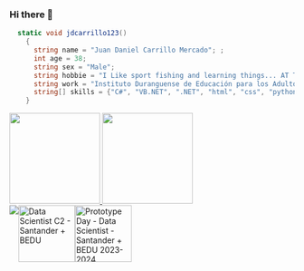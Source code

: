 ### Hi there 👋
```C#
  static void jdcarrillo123()
    {
      string name = "Juan Daniel Carrillo Mercado"; ;
      int age = 38;
      string sex = "Male";
      string hobbie = "I Like sport fishing and learning things... AT THE SAME TIME";
      string work = "Instituto Duranguense de Educación para los Adultos";
      string[] skills = {"C#", "VB.NET", ".NET", "html", "css", "python", "R", "SQL Server", "Azure plataform"};
    }
```
<a href="https://github.com/jdcarrillo123">
  <img height="160em" src="https://github-readme-stats.vercel.app/api?username=jdcarrillo123">
  <img height="160em" src="https://github-readme-stats.vercel.app/api/top-langs/?username=jdcarrillo123">
</a>
<br>
<div style="display: flex; flex-direction: row;">
  <div >
    <a href="https://www.credly.com/badges/8e69a693-e94b-4540-8e96-2b1eaf5836b0/public_url" target="_blank">
    <img src="https://user-images.githubusercontent.com/92382017/174416519-1ead6919-3f06-42a7-b7be-6783f24d557f.png"  >

  </a>
</div>

<div>
  <a href="https://www.acreditta.com/credential/42b8b033-f9a5-442d-ba4b-f5116567c31a?utm_source=copy&resource_type=badge&resource=42b8b033-f9a5-442d-ba4b-f5116567c31a" target="_blank">
  <img alt="Data Scientist C2 - Santander + BEDU" sizes="100vw" src="https://www.acreditta.com/_next/image?url=https%3A%2F%2Facreditta-rutas-prod.s3.amazonaws.com%2Fmedia%2Fpublic%2Fbadge_templates%2Fimages%2F1678_badge_template_15c1a051-bca8-4212-885e-fdc133032e26%2Foriginal.png&amp;w=3840&amp;q=75" decoding="async"   data-nimg="responsive" style="width: 100px; height: 100px;  object-fit: contain;">

</a>
</div>
<div>
    <a href="https://www.acreditta.com/credential/1c0268e6-43bb-4b0c-a8a7-262d554b85d6" target="_blank">
  <img alt="Prototype Day - Data Scientist - Santander + BEDU 2023-2024" sizes="100vw" src="https://www.acreditta.com/_next/image?url=https%3A%2F%2Facreditta-rutas-prod.s3.amazonaws.com%2Fmedia%2Fpublic%2Fbadge_templates%2Fimages%2F1678_badge_template_ad0b1c0f-2f37-4c39-87f3-b44cafc1bc1b%2Foriginal.png&amp;w=3840&amp;q=75" decoding="async"   data-nimg="responsive" style="width: 100px; height: 100px;  object-fit: contain;">

</a>
</div>

</div>

